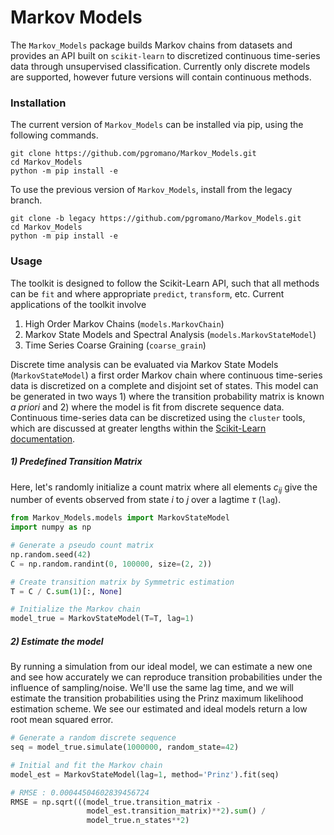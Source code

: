# Markov Models

The `Markov_Models` package builds Markov chains from datasets and provides an API built on `scikit-learn` to discretized continuous time-series data through unsupervised classification. Currently only discrete models are supported, however future versions will contain continuous methods.

### Installation

The current version of `Markov_Models` can be installed via pip, using the following commands.

    git clone https://github.com/pgromano/Markov_Models.git
    cd Markov_Models
    python -m pip install -e

To use the previous version of `Markov_Models`, install from the legacy branch.

    git clone -b legacy https://github.com/pgromano/Markov_Models.git
    cd Markov_Models
    python -m pip install -e

### Usage

The toolkit is designed to follow the Scikit-Learn API, such that all methods can be `fit` and where appropriate `predict`, `transform`, etc. Current applications of the toolkit involve

1. High Order Markov Chains (`models.MarkovChain`)
1. Markov State Models and Spectral Analysis (`models.MarkovStateModel`)
1. Time Series Coarse Graining (`coarse_grain`)

Discrete time analysis can be evaluated via Markov State Models (`MarkovStateModel`) a first order Markov chain where continuous time-series data is discretized on a complete and disjoint set of states. This model can be generated in two ways 1) where the transition probability matrix is known *a priori* and 2) where the model is fit from discrete sequence data. Continuous time-series data can be discretized using the `cluster` tools, which are discussed at greater lengths within the [Scikit-Learn documentation][1].

##### 1) Predefined Transition Matrix

Here, let's randomly initialize a count matrix where all elements $c_{ij}$ give the number of events observed from state $i$ to $j$ over a lagtime $\tau$ (`lag`).

```python
from Markov_Models.models import MarkovStateModel
import numpy as np

# Generate a pseudo count matrix
np.random.seed(42)
C = np.random.randint(0, 100000, size=(2, 2))

# Create transition matrix by Symmetric estimation
T = C / C.sum(1)[:, None]

# Initialize the Markov chain
model_true = MarkovStateModel(T=T, lag=1)
```

##### 2) Estimate the model

By running a simulation from our ideal model, we can estimate a new one and see how accurately we can reproduce transition probabilities under the influence of sampling/noise. We'll use the same lag time, and we will estimate the transition probabilities using the Prinz maximum likelihood estimation scheme. We see our estimated and ideal models return a low root mean squared error.

```python
# Generate a random discrete sequence
seq = model_true.simulate(1000000, random_state=42)

# Initial and fit the Markov chain
model_est = MarkovStateModel(lag=1, method='Prinz').fit(seq)

# RMSE : 0.00044504602839456724
RMSE = np.sqrt(((model_true.transition_matrix -
                 model_est.transition_matrix)**2).sum() /
                 model_true.n_states**2)

```

[1]: http://scikit-learn.org/stable/modules/classes.html#module-sklearn.cluster
